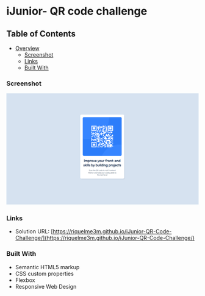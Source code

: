 # iJunior- QR code challenge

## Table of Contents

- [Overview](#overview)
  - [Screenshot](#screenshot)
  - [Links](#links)
  - [Built With](#built-with)


### Screenshot

![](./images/screenshot.png)

### Links

- Solution URL: [https://riquelme3m.github.io/iJunior-QR-Code-Challenge/](https://riquelme3m.github.io/iJunior-QR-Code-Challenge/)

### Built With

- Semantic HTML5 markup
- CSS custom properties
- Flexbox
- Responsive Web Design